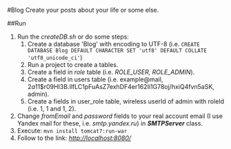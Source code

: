 #Blog
Create your posts about your life or some else.

##Run
1. Run the *createDB.sh* or do some steps:
    1. Create a database 'Blog' with encoding to UTF-8 (i.e. `CREATE DATABASE Blog DEFAULT CHARACTER SET 'utf8' DEFAULT COLLATE 'utf8_unicode_ci'`)
    2. Run a project to create a tables.
    3. Create a field in *role* table (i.e. *ROLE_USER, ROLE_ADMIN*).
    4. Create a field in users table (i.e. example@mail, $2a$11$r09HI3B.IlfLC1pFuAsZ7exhDF4er162Ii1G78oj/hxiQ4fvn5aSK, admin).
    5. Create a fields in user_role table, wireless userId of admin with roleId (i.e. 1, 1 and 1, 2).
2. Change *fromEmail* and *password* fields to your real account email (I use Yandex mail for these, i.e. *smtp.yandex.ru*) in ***SMTPServer*** class.
3. Execute: `mvn install tomcat7:run-war`
4. Follow to the link: [_http://localhost:8080/_](http://localhost:8080")